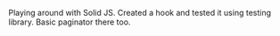 Playing around with Solid JS. Created a hook and tested it using testing library. Basic paginator there too.
